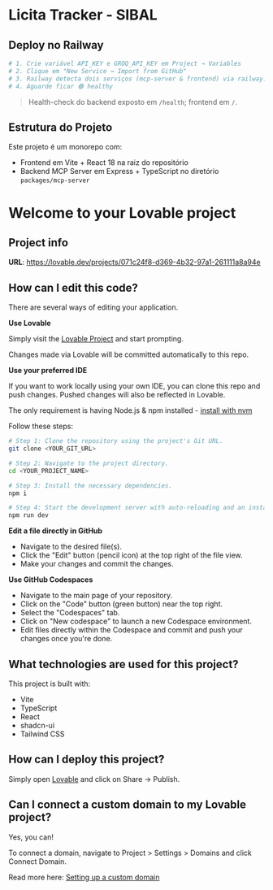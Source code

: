 # Licita Tracker - SIBAL

## Deploy no Railway

```bash
# 1. Crie variável API_KEY e GROQ_API_KEY em Project → Variables
# 2. Clique em "New Service → Import from GitHub"
# 3. Railway detecta dois serviços (mcp-server & frontend) via railway.toml
# 4. Aguarde ficar 🟢 healthy
```

> Health-check do backend exposto em `/health`; frontend em `/`.

## Estrutura do Projeto

Este projeto é um monorepo com:
- Frontend em Vite + React 18 na raiz do repositório
- Backend MCP Server em Express + TypeScript no diretório `packages/mcp-server`

# Welcome to your Lovable project

## Project info

**URL**: https://lovable.dev/projects/071c24f8-d369-4b32-97a1-261111a8a94e

## How can I edit this code?

There are several ways of editing your application.

**Use Lovable**

Simply visit the [Lovable Project](https://lovable.dev/projects/071c24f8-d369-4b32-97a1-261111a8a94e) and start prompting.

Changes made via Lovable will be committed automatically to this repo.

**Use your preferred IDE**

If you want to work locally using your own IDE, you can clone this repo and push changes. Pushed changes will also be reflected in Lovable.

The only requirement is having Node.js & npm installed - [install with nvm](https://github.com/nvm-sh/nvm#installing-and-updating)

Follow these steps:

```sh
# Step 1: Clone the repository using the project's Git URL.
git clone <YOUR_GIT_URL>

# Step 2: Navigate to the project directory.
cd <YOUR_PROJECT_NAME>

# Step 3: Install the necessary dependencies.
npm i

# Step 4: Start the development server with auto-reloading and an instant preview.
npm run dev
```

**Edit a file directly in GitHub**

- Navigate to the desired file(s).
- Click the "Edit" button (pencil icon) at the top right of the file view.
- Make your changes and commit the changes.

**Use GitHub Codespaces**

- Navigate to the main page of your repository.
- Click on the "Code" button (green button) near the top right.
- Select the "Codespaces" tab.
- Click on "New codespace" to launch a new Codespace environment.
- Edit files directly within the Codespace and commit and push your changes once you're done.

## What technologies are used for this project?

This project is built with:

- Vite
- TypeScript
- React
- shadcn-ui
- Tailwind CSS

## How can I deploy this project?

Simply open [Lovable](https://lovable.dev/projects/071c24f8-d369-4b32-97a1-261111a8a94e) and click on Share -> Publish.

## Can I connect a custom domain to my Lovable project?

Yes, you can!

To connect a domain, navigate to Project > Settings > Domains and click Connect Domain.

Read more here: [Setting up a custom domain](https://docs.lovable.dev/tips-tricks/custom-domain#step-by-step-guide)
